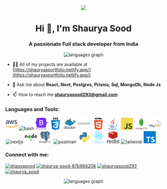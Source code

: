 <div align="center">
  <img height="150" src="https://media.tenor.com/6JptszQgCnkAAAAj/text-work.gif"  />
</div>
<h1 align="center">Hi 👋, I'm Shaurya Sood</h1>
<h3 align="center">A passionate Full stack developer from India</h3>

<div align="center">
  
  <img src="https://github-readme-stats.vercel.app/api/top-langs?username=ShauryaSood2003&locale=en&hide_title=false&layout=compact&card_width=320&langs_count=5&theme=dracula&hide_border=false" height="150" alt="languages graph"  />
</div>


- 👨‍💻 All of my projects are available at [https://shauryasportfolio.netlify.app/](https://shauryasportfolio.netlify.app/)

- 💬 Ask me about **React, Next, Postgres, Prisma, Sql, MongoDb, Node Js**

- 📫 How to reach me **shauryasood293@gmail.com**


<h3 align="left">Languages and Tools:</h3>
<p align="left">
    <img src="https://raw.githubusercontent.com/devicons/devicon/master/icons/amazonwebservices/amazonwebservices-original-wordmark.svg" alt="aws" width="40" height="40" style="margin-left: 2;"/>
    <img src="https://www.vectorlogo.zone/logos/gnu_bash/gnu_bash-icon.svg" alt="bash" width="40" height="40" style="margin-left: 2;"/>
    <img src="https://raw.githubusercontent.com/devicons/devicon/master/icons/bootstrap/bootstrap-plain-wordmark.svg" alt="bootstrap" width="40" height="40" style="margin-left: 2;"/>
    <img src="https://raw.githubusercontent.com/devicons/devicon/master/icons/css3/css3-original-wordmark.svg" alt="css3" width="40" height="40" style="margin-left: 2px;"/>
    <img src="https://raw.githubusercontent.com/devicons/devicon/master/icons/docker/docker-original-wordmark.svg" alt="docker" width="40" height="40" style="margin-left: 2px;"/>
    <img src="https://raw.githubusercontent.com/devicons/devicon/master/icons/express/express-original-wordmark.svg" alt="express" width="40" height="40" style="margin-left: 2px;"/>
    <img src="https://raw.githubusercontent.com/devicons/devicon/master/icons/html5/html5-original-wordmark.svg" alt="html5" width="40" height="40" style="margin-left: 2px;"/>
    <img src="https://raw.githubusercontent.com/devicons/devicon/master/icons/java/java-original.svg" alt="java" width="40" height="40" style="margin-left: 2px;"/>
    <img src="https://raw.githubusercontent.com/devicons/devicon/master/icons/javascript/javascript-original.svg" alt="javascript" width="40" height="40" style="margin-left: 2px;"/>
    <img src="https://raw.githubusercontent.com/devicons/devicon/master/icons/mongodb/mongodb-original-wordmark.svg" alt="mongodb" width="40" height="40" style="margin-left: 2px;"/>
    <img src="https://raw.githubusercontent.com/devicons/devicon/master/icons/mysql/mysql-original-wordmark.svg" alt="mysql" width="40" height="40" style="margin-left: 2px;"/>
    <img src="https://cdn.worldvectorlogo.com/logos/nextjs-2.svg" alt="nextjs" width="40" height="40" style="margin-left: 2px;"/>
    <img src="https://raw.githubusercontent.com/devicons/devicon/master/icons/nodejs/nodejs-original-wordmark.svg" alt="nodejs" width="40" height="40" style="margin-left: 2px;"/>
    <img src="https://raw.githubusercontent.com/devicons/devicon/master/icons/postgresql/postgresql-original-wordmark.svg" alt="postgresql" width="40" height="40" style="margin-left: 2px;"/>
    <img src="https://www.vectorlogo.zone/logos/getpostman/getpostman-icon.svg" alt="postman" width="40" height="40" style="margin-left: 2px;"/>
    <img src="https://raw.githubusercontent.com/devicons/devicon/master/icons/python/python-original.svg" alt="python" width="40" height="40" style="margin-left: 2px;"/>
    <img src="https://raw.githubusercontent.com/devicons/devicon/master/icons/react/react-original-wordmark.svg" alt="react" width="40" height="40" style="margin-left: 2px;"/>
    <img src="https://raw.githubusercontent.com/devicons/devicon/master/icons/redis/redis-original-wordmark.svg" alt="redis" width="40" height="40" style="margin-left: 2px;"/>
    <img src="https://www.vectorlogo.zone/logos/tailwindcss/tailwindcss-icon.svg" alt="tailwind" width="40" height="40" style="margin-left: 2px;"/>
    <img src="https://raw.githubusercontent.com/devicons/devicon/master/icons/typescript/typescript-original.svg" alt="typescript" width="40" height="40" style="margin-left: 2px;"/>
</p>


<h3 align="left">Connect with me:</h3>
<p align="left">
<a href="https://twitter.com/shauyasood" target="blank"><img align="center" src="https://raw.githubusercontent.com/rahuldkjain/github-profile-readme-generator/master/src/images/icons/Social/twitter.svg" alt="shauyasood" height="30" width="40" /></a>
<a href="https://linkedin.com/in/shaurya-sood-87b968208" target="blank"><img align="center" src="https://raw.githubusercontent.com/rahuldkjain/github-profile-readme-generator/master/src/images/icons/Social/linked-in-alt.svg" alt="shaurya-sood-87b968208" height="30" width="40" /></a>
<a href="https://codesandbox.com/shauryasood293" target="blank"><img align="center" src="https://raw.githubusercontent.com/rahuldkjain/github-profile-readme-generator/master/src/images/icons/Social/codesandbox.svg" alt="shauryasood293" height="30" width="40" /></a>
<a href="https://www.leetcode.com/shaurya" target="blank"><img align="center" src="https://raw.githubusercontent.com/rahuldkjain/github-profile-readme-generator/master/src/images/icons/Social/leet-code.svg" alt="shaurya_sood" height="30" width="40" /></a>
</p>


<div align="center">
  
  <img src="https://alpha.91springboard.com/assets/logo91S_black-Bm-WvmqZ.png" height="150" alt="languages graph"  />
</div>

